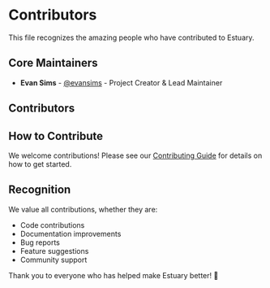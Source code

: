 # Contributors

This file recognizes the amazing people who have contributed to Estuary.

## Core Maintainers

- **Evan Sims** - [@evansims](https://github.com/evansims) - Project Creator & Lead Maintainer

## Contributors

<!--
Add contributors here as they contribute to the project.
Format: - **Name** - [@github_username](https://github.com/username) - Brief description of contributions

Examples:
- **Jane Doe** - [@janedoe](https://github.com/janedoe) - Authentication system improvements
- **John Smith** - [@johnsmith](https://github.com/johnsmith) - Performance optimizations and testing
-->

## How to Contribute

We welcome contributions! Please see our [Contributing Guide](CONTRIBUTING.md) for details on how to get started.

## Recognition

We value all contributions, whether they are:
- Code contributions
- Documentation improvements
- Bug reports
- Feature suggestions
- Community support

Thank you to everyone who has helped make Estuary better! 🎉

